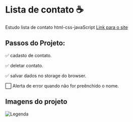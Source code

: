 # Lista de contato :coffee:
Estudo lista de contato html-css-javaScript
[Link para o site](https://kufa-listacontatos.netlify.app/)

## Passos do Projeto:
:white_check_mark: cadasto de contato.

:white_check_mark: deletar contato.

:white_check_mark: salvar dados no storage do browser.

:white_large_square: Alerta de error quando não for preênchido o nome.

## Imagens do projeto

![Legenda](https://lh3.googleusercontent.com/N8PLR7EdzXiyt6IJnU945U9P2UkYfI3DWkLaHOkyGFRzHFpqqDaayfRGSZB6ddp_ypiTv_HsMeh4vcqwqS92gRD9Pfb_bnQKFb3KKdiCBBgF5xyRuRQ875WD13_OKsTfP7PszS3VLG_gxW_KaAQSsaG_G5HB5Jh7YbpoZXHzyjC_AIM299oR1ZyfY6knkZnjducCPWmDZG4MgUKoVPT5iQRRiuZpnGE4M3o1ZOU99-2mWXGIGg78ApKStKE_nMLmyrr9lHdCkigbMghs3jpQcQpWeEcF7Jp4ZWo8Cx_Afta2hCqfsX-I7S8WN0KZmjV-TshOBqMUFnUTfFOh-3R2a7fELAJ_AUG5ofC8raUs9fbl0Fv91ZldaRhPRMHOfYZQLJAwYIy5chv-G1CkI7pQQ-PMN2M7gDGw5jxRZ32xHbyptfQiYTU39ryyM0_wKE2nzHOEha7CUscNzZx327db68x32G6ylfr5V5SYI3r7u0xLJTUOAjNIHzmdl5ERNQB_yi03oXPkgb5JvG141m44f7dfKuQ7IYKZsgGq1qoGNgSWrVarpVptd8ShHvUdtsP0UfA3174rAeS3QrGsR7VmM_uTvMZjRr830kENMpuv8miSpaWoZ0SlQXOVS4Qnxo1zaFiNZaBc-MBK4_J0tgEMZe67hlh1kA__UmLPK5-dLNQhSBaEcqgHo6n99LD5YQ=w823-h364-no?authuser=0)
